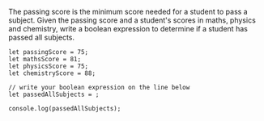 The passing score is the minimum score needed for a student to pass a subject.
Given the passing score and a student's scores in maths, physics and chemistry, 
write a boolean expression to determine if a student has passed all subjects.

```JS
let passingScore = 75;
let mathsScore = 81;
let physicsScore = 75;
let chemistryScore = 88;

// write your boolean expression on the line below
let passedAllSubjects = ; 

console.log(passedAllSubjects);
```
